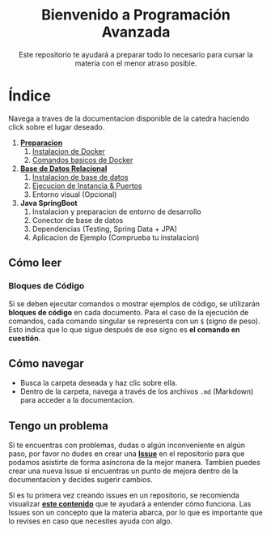 <h1 align="center">
    Bienvenido a Programación Avanzada
</h1>
<p align="center">Este repositorio te ayudará a preparar todo lo necesario para cursar la materia con el menor atraso posible.</p>

# Índice
Navega a traves de la documentacion disponible de la catedra haciendo click sobre el lugar deseado.

1. [**Preparacion**](https://github.com/Programacion-Avanzada-UTN-FRVM/getting-started/blob/main/00-preparacion)
   1. [Instalacion de Docker](https://github.com/Programacion-Avanzada-UTN-FRVM/getting-started/blob/main/00-preparacion/00-Virtualizacion-y-Docker.md)
   2. [Comandos basicos de Docker](https://github.com/Programacion-Avanzada-UTN-FRVM/getting-started/blob/main/00-preparacion/01-Uso-Basico-Docker.md)
2. [**Base de Datos Relacional**](https://github.com/Programacion-Avanzada-UTN-FRVM/getting-started/blob/main/01-base-de-datos)
   1. [Instalacion de base de datos](https://github.com/Programacion-Avanzada-UTN-FRVM/getting-started/blob/main/01-base-de-datos/01-Instalacion.md)
   2. [Ejecucion de Instancia & Puertos](https://github.com/Programacion-Avanzada-UTN-FRVM/getting-started/blob/main/01-base-de-datos/02-Ejecucion.md)
   3. Entorno visual (Opcional)
3. **Java SpringBoot**
   1. Instalacion y preparacion de entorno de desarrollo
   2. Conector de base de datos
   3. Dependencias (Testing, Spring Data + JPA)
   4. Aplicacion de Ejemplo (Comprueba tu instalacion)

## Cómo leer
### Bloques de Código
Si se deben ejecutar comandos o mostrar ejemplos de código, se utilizarán **bloques de código** en cada documento. Para el caso de la ejecución de comandos, cada comando singular se representa con un `$` (signo de peso). Esto indica que lo que sigue después de ese signo es **el comando en cuestión**.

## Cómo navegar
- Busca la carpeta deseada y haz clic sobre ella.
- Dentro de la carpeta, navega a través de los archivos `.md` (Markdown) para acceder a la documentacion.

## Tengo un problema
Si te encuentras con problemas, dudas o algún inconveniente en algún paso, por favor no dudes en crear una [**Issue**](https://github.com/Programacion-Avanzada-UTN-FRVM/getting-started/issues) en el repositorio para que podamos asistirte de forma asíncrona de la mejor manera. Tambien puedes crear una nueva Issue si encuentras un punto de mejora dentro de la documentacion y decides sugerir cambios.

Si es tu primera vez creando issues en un repositorio, se recomienda visualizar [**este contenido**](https://docs.github.com/es/issues/tracking-your-work-with-issues/creating-an-issue#creating-an-issue-from-a-repository) que te ayudará a entender cómo funciona. Las Issues son un concepto que la materia abarca, por lo que es importante que lo revises en caso que necesites ayuda con algo.